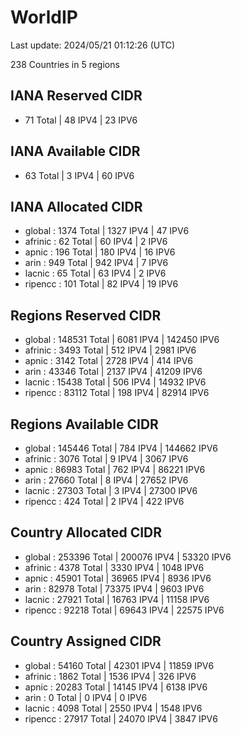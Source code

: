 # WorldIP

Last update: 2024/05/21 01:12:26 (UTC)

238 Countries in 5 regions

## IANA Reserved CIDR

- 71 Total | 48 IPV4 | 23 IPV6

## IANA Available CIDR

- 63 Total | 3 IPV4 | 60 IPV6

## IANA Allocated CIDR

- global : 1374 Total | 1327 IPV4 | 47 IPV6
- afrinic : 62 Total | 60 IPV4 | 2 IPV6
- apnic : 196 Total | 180 IPV4 | 16 IPV6
- arin : 949 Total | 942 IPV4 | 7 IPV6
- lacnic : 65 Total | 63 IPV4 | 2 IPV6
- ripencc : 101 Total | 82 IPV4 | 19 IPV6

## Regions Reserved CIDR

- global : 148531 Total | 6081 IPV4 | 142450 IPV6
- afrinic : 3493 Total | 512 IPV4 | 2981 IPV6
- apnic : 3142 Total | 2728 IPV4 | 414 IPV6
- arin : 43346 Total | 2137 IPV4 | 41209 IPV6
- lacnic : 15438 Total | 506 IPV4 | 14932 IPV6
- ripencc : 83112 Total | 198 IPV4 | 82914 IPV6

## Regions Available CIDR

- global : 145446 Total | 784 IPV4 | 144662 IPV6
- afrinic : 3076 Total | 9 IPV4 | 3067 IPV6
- apnic : 86983 Total | 762 IPV4 | 86221 IPV6
- arin : 27660 Total | 8 IPV4 | 27652 IPV6
- lacnic : 27303 Total | 3 IPV4 | 27300 IPV6
- ripencc : 424 Total | 2 IPV4 | 422 IPV6

## Country Allocated CIDR

- global : 253396 Total | 200076 IPV4 | 53320 IPV6
- afrinic : 4378 Total | 3330 IPV4 | 1048 IPV6
- apnic : 45901 Total | 36965 IPV4 | 8936 IPV6
- arin : 82978 Total | 73375 IPV4 | 9603 IPV6
- lacnic : 27921 Total | 16763 IPV4 | 11158 IPV6
- ripencc : 92218 Total | 69643 IPV4 | 22575 IPV6

## Country Assigned CIDR

- global : 54160 Total | 42301 IPV4 | 11859 IPV6
- afrinic : 1862 Total | 1536 IPV4 | 326 IPV6
- apnic : 20283 Total | 14145 IPV4 | 6138 IPV6
- arin : 0 Total | 0 IPV4 | 0 IPV6
- lacnic : 4098 Total | 2550 IPV4 | 1548 IPV6
- ripencc : 27917 Total | 24070 IPV4 | 3847 IPV6
